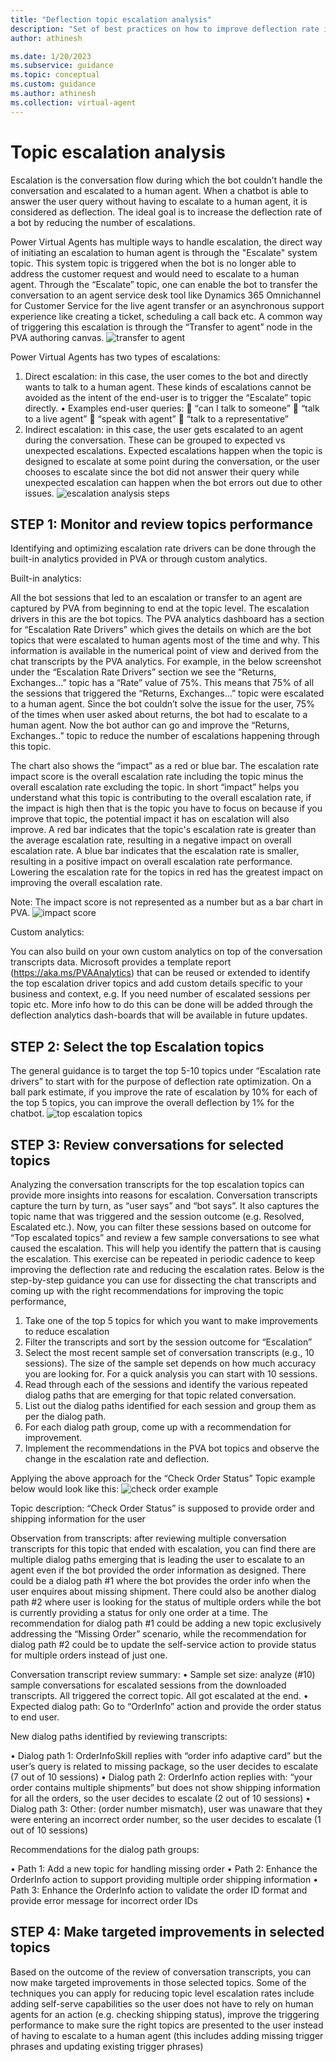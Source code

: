 ```yaml
---
title: "Deflection topic escalation analysis"
description: "Set of best practices on how to improve deflection rate in a PVA chatbot"
author: athinesh

ms.date: 1/20/2023
ms.subservice: guidance
ms.topic: conceptual
ms.custom: guidance
ms.author: athinesh
ms.collection: virtual-agent
---
```

# Topic escalation analysis
  
Escalation is the conversation flow during which the bot couldn’t handle the conversation and escalated to a human agent. When a chatbot is able to answer the user query without having to escalate to a human agent, it is considered as deflection. The ideal goal is to increase the deflection rate of a bot by reducing the number of escalations. 

Power Virtual Agents has multiple ways to handle escalation, the direct way of initiating an escalation to human agent is through the "Escalate" system topic. This system topic is triggered when the bot is no longer able to address the customer request and would need to escalate to a human agent. Through the “Escalate” topic, one can enable the bot to transfer the conversation to an agent service desk tool like Dynamics 365 Omnichannel for Customer Service for the live agent transfer or an asynchronous support experience like creating a ticket, scheduling a call back etc. A common way of triggering this escalation is through the “Transfer to agent” node in the PVA authoring canvas.
![transfer to agent](./media/introduction/df-transfer-agent.png)
    
  

Power Virtual Agents has two types of escalations:
1.	Direct escalation: in this case, the user comes to the bot and directly wants to talk to a human agent. These kinds of escalations cannot be avoided as the intent of the end-user is to trigger the “Escalate” topic directly.
•	Examples end-user queries:
	“can I talk to someone”
	“talk to a live agent”
	“speak with agent”
	“talk to a representative”
2.	Indirect escalation: in this case, the user gets escalated to an agent during the conversation. These can be grouped to expected vs unexpected escalations. Expected escalations happen when the topic is designed to escalate at some point during the conversation, or the user chooses to escalate since the bot did not answer their query while unexpected escalation can happen when the bot errors out due to other issues.
![escalation analysis steps](./media/introduction/df-escalation-analysis-steps.png)

  
  
  
## STEP 1: Monitor and review topics performance
Identifying and optimizing escalation rate drivers can be done through the built-in analytics provided in PVA or through custom analytics.

Built-in analytics:
 
All the bot sessions that led to an escalation or transfer to an agent are captured by PVA from beginning to end at the topic level. The escalation drivers in this are the bot topics. The PVA analytics dashboard has a section for “Escalation Rate Drivers” which gives the details on which are the bot topics that were escalated to human agents most of the time and why. This information is available in the numerical point of view and derived from the chat transcripts by the PVA analytics.
For example, in the below screenshot under the “Escalation Rate Drivers” section we see the “Returns, Exchanges…” topic has a “Rate” value of 75%. This means that 75% of all the sessions that triggered the “Returns, Exchanges…” topic were escalated to a human agent. Since the bot couldn’t solve the issue for the user, 75% of the times when user asked about returns, the bot had to escalate to a human agent. Now the bot author can go and improve the “Returns, Exchanges..” topic to reduce the number of escalations happening through this topic.
 
The chart also shows the “impact” as a red or blue bar. The escalation rate impact score is the overall escalation rate including the topic minus the overall escalation rate excluding the topic. In short “impact” helps you understand what this topic is contributing to the overall escalation rate, if the impact is high then that is the topic you have to focus on because if you improve that topic, the potential impact it has on escalation will also improve.
A red bar indicates that the topic's escalation rate is greater than the average escalation rate, resulting in a negative impact on overall escalation rate. A blue bar indicates that the escalation rate is smaller, resulting in a positive impact on overall escalation rate performance. Lowering the escalation rate for the topics in red has the greatest impact on improving the overall escalation rate.

Note: The impact score is not represented as a number but as a bar chart in PVA.
![impact score](./media/introduction/df-impact-score.png)
  
Custom analytics:
  
You can also build on your own custom analytics on top of the conversation transcripts data. Microsoft provides a template report (https://aka.ms/PVAAnalytics) that can be reused or extended to identify the top escalation driver topics and add custom details specific to your business and context, e.g. If you need number of escalated sessions per topic etc. More info how to do this can be done will be added through the deflection analytics dash-boards that will be available in future updates. 
<Insert Image>
 
 
## STEP 2: Select the top Escalation topics 
The general guidance is to target the top 5-10 topics under “Escalation rate drivers” to start with for the purpose of deflection rate optimization. On a ball park estimate, if you improve the rate of escalation by 10% for each of the top 5 topics, you can improve the overall deflection by 1% for the chatbot.
![top escalation topics](./media/introduction/df-top-escalation-topics.png)
 
## STEP 3: Review conversations for selected topics
Analyzing the conversation transcripts for the top escalation topics can provide more insights into reasons for escalation. Conversation transcripts capture the turn by turn, as “user says” and “bot says”. It also captures the topic name that was triggered and the session outcome (e.g. Resolved, Escalated etc.). 
Now, you can filter these sessions based on outcome for “Top escalated topics” and review a few sample conversations to see what caused the escalation. This will help you identify the pattern that is causing the escalation. This exercise can be repeated in periodic cadence to keep improving the deflection rate and reducing the escalation rates.
Below is the step-by-step guidance you can use for dissecting the chat transcripts and coming up with the right recommendations for improving the topic performance,
1.	Take one of the top 5 topics for which you want to make improvements to reduce escalation
2.	Filter the transcripts and sort by the session outcome for “Escalation”
3.	Select the most recent sample set of conversation transcripts (e.g., 10 sessions). The size of the sample set depends on how much accuracy you are looking for. For a quick analysis you can start with 10 sessions.
4.	Read through each of the sessions and identify the various repeated dialog paths that are emerging for that topic related conversation. 
5.	List out the dialog paths identified for each session and group them as per the dialog path.
6.	For each dialog path group, come up with a recommendation for improvement.
7.	Implement the recommendations in the PVA bot topics and observe the change in the escalation rate and deflection.

Applying the above approach for the “Check Order Status” Topic example below would look like this:
![check order example](./media/introduction/df-check-order.png)

 Topic description: “Check Order Status” is supposed to provide order and shipping information for the user

Observation from transcripts:  after reviewing multiple conversation transcripts for this topic that ended with escalation, you can find there are multiple dialog paths emerging that is leading the user to escalate to an agent even if the bot provided the order information as designed. 
There could be a dialog path #1 where the bot provides the order info when the user enquires about missing shipment. There could also be another dialog path #2 where user is looking for the status of multiple orders while the bot is currently providing a status for only one order at a time. The recommendation for dialog path #1 could be adding a new topic exclusively addressing the “Missing Order” scenario, while the recommendation for dialog path #2 could be to update the self-service action to provide status for multiple orders instead of just one.
 
Conversation transcript review summary: 
   •	Sample set size: analyze (#10) sample conversations for escalated sessions from the downloaded transcripts. All triggered the correct topic. All got escalated at the end.
   •	Expected dialog path: Go to “OrderInfo” action and provide the order status to end user. 

 New dialog paths identified by reviewing transcripts: 
 
   •	Dialog path 1: OrderInfoSkill replies with “order info adaptive card” but the user’s query is related to missing package, so the user decides to escalate (7 out of 10 sessions)
   •	Dialog path 2: OrderInfo action replies with: “your order contains multiple shipments” but does not show shipping information for all the orders, so the user decides to escalate (2 out of 10 sessions)
   •	Dialog path 3: Other: (order number mismatch), user was unaware that they were entering an incorrect order number, so the user decides to escalate  (1 out of 10 sessions)

 Recommendations for the dialog path groups:
 
   •	Path 1: Add a new topic for handling missing order 
   •	Path 2: Enhance the OrderInfo action to support providing multiple order shipping information
   •	Path 3: Enhance the OrderInfo action to validate the order ID format and provide error message for incorrect order IDs

## STEP 4: Make targeted improvements in selected topics
Based on the outcome of the review of conversation transcripts, you can now make targeted improvements in those selected topics. Some of the techniques you can apply for reducing topic level escalation rates include adding self-serve capabilities so the user does not have to rely on human agents for an action (e.g. checking shipping status), improve the triggering performance to make sure the right topics are presented to the user instead of having to escalate to a human agent (this includes adding missing trigger phrases and updating existing trigger phrases)
